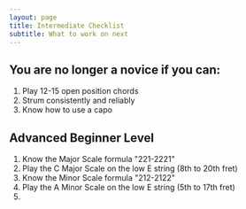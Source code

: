 ```yaml
---
layout: page
title: Intermediate Checklist
subtitle: What to work on next
---
```


## You are no longer a novice if you can:

1. Play 12-15 open position chords
2. Strum consistently and reliably
3. Know how to use a capo

## Advanced Beginner Level

1. Know the Major Scale formula "221-2221"
2. Play the C Major Scale on the low E string (8th to 20th fret)
3. Know the Minor Scale formula "212-2122"
4. Play the A Minor Scale on the low E string (5th to 17th fret)
5. 